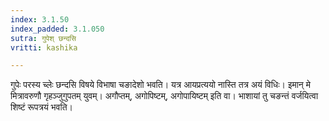 ```yaml
---
index: 3.1.50
index_padded: 3.1.050
sutra: गुपेश् छन्दसि
vritti: kashika

---
```

गुपेः परस्य च्लेः छन्दसि विषये विभाषा चङादेशो भवति। यत्र आयप्रत्ययो नास्ति तत्र अयं विधिः। इमान् मे मित्रावरुणौ गृहञ्जुगुपतम् युवम्। अगौप्तम्, अगोपिष्टम्, अगोपायिष्टम् इति वा। भाशायां तु चङन्तं वर्जयित्वा शिष्टं रूपत्रयं भवति।